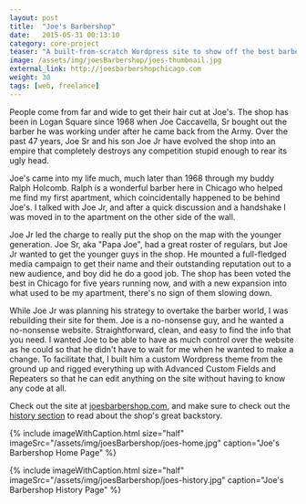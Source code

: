 ```yaml
---
layout: post
title:  "Joe's Barbershop"
date:   2015-05-31 00:13:10
category: core-project
teaser: "A built-from-scratch Wordpress site to show off the best barbershop in the Midwest"
image: /assets/img/joesBarbershop/joes-thumbnail.jpg
external_link: http://joesbarbershopchicago.com
weight: 30
tags: [web, freelance]
---
```


People come from far and wide to get their hair cut at Joe's. The shop has been in Logan Square since 1968 when Joe Caccavella, Sr bought out the barber he was working under after he came back from the Army. Over the past 47 years, Joe Sr and his son Joe Jr have evolved the shop into an empire that completely destroys any competition stupid enough to rear its ugly head. 

Joe's came into my life much, much later than 1968 through my buddy Ralph Holcomb. Ralph is a wonderful barber here in Chicago who helped me find my first apartment, which coincidentally happened to be behind Joe's. I talked with Joe Jr, and after a quick discussion and a handshake I was moved in to the apartment on the other side of the wall. 

Joe Jr led the charge to really put the shop on the map with the younger generation. Joe Sr, aka "Papa Joe", had a great roster of regulars, but Joe Jr wanted to get the younger guys in the shop. He mounted a full-fledged media campaign to get their name and their outstanding reputation out to a new audience, and boy did he do a good job. The shop has been voted the best in Chicago for five years running now, and with a new expansion into what used to be my apartment, there's no sign of them slowing down.

While Joe Jr was planning his strategy to overtake the barber world, I was rebuilding their site for them. Joe is a no-nonsense guy, and he wanted a no-nonsense website. Straightforward, clean, and easy to find the info that you need. I wanted Joe to be able to have as much control over the website as he could so that he didn't have to wait for me when he wanted to make a change. To facilitate that, I built him a custom Wordpress theme from the ground up and rigged everything up with Advanced Custom Fields and Repeaters so that he can edit anything on the site without having to know any code at all.

Check out the site at <a href="http://joesbarbershopchicago.com" target="_blank">joesbarbershop.com</a>, and make sure to check out the <a href="http://joesbarbershopchicago.com/history" target="_blank">history section</a> to read about the shop's great backstory.

{% include imageWithCaption.html size="half" imageSrc="/assets/img/joesBarbershop/joes-home.jpg" caption="Joe's Barbershop Home Page" %}

{% include imageWithCaption.html size="half" imageSrc="/assets/img/joesBarbershop/joes-history.jpg" caption="Joe's Barbershop History Page" %}